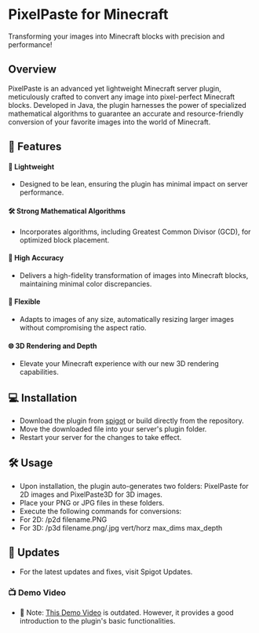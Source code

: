 # PixelPaste for Minecraft
Transforming your images into Minecraft blocks with precision and performance!

## Overview
PixelPaste is an advanced yet lightweight Minecraft server plugin, meticulously crafted to convert any image into pixel-perfect Minecraft blocks. Developed in Java, the plugin harnesses the power of specialized mathematical algorithms to guarantee an accurate and resource-friendly conversion of your favorite images into the world of Minecraft.

## 🌟 Features
#### 🚀 Lightweight
 - Designed to be lean, ensuring the plugin has minimal impact on server performance.
#### 🛠️ Strong Mathematical Algorithms
- Incorporates algorithms, including Greatest Common Divisor (GCD), for optimized block placement.
#### 🎨 High Accuracy
- Delivers a high-fidelity transformation of images into Minecraft blocks, maintaining minimal color discrepancies.
#### 🔄 Flexible
- Adapts to images of any size, automatically resizing larger images without compromising the aspect ratio.
#### 🌐 3D Rendering and Depth
- Elevate your Minecraft experience with our new 3D rendering capabilities.
## 💻 Installation
- Download the plugin from [spigot](https://www.spigotmc.org/resources/pixelpaste-%EF%B8%8F.112531/) or build directly from the repository.
- Move the downloaded file into your server's plugin folder.
- Restart your server for the changes to take effect.
## 🛠️ Usage
- Upon installation, the plugin auto-generates two folders: PixelPaste for 2D images and PixelPaste3D for 3D images.
- Place your PNG or JPG files in these folders.
- Execute the following commands for conversions:
- For 2D: /p2d filename.PNG
- For 3D: /p3d filename.png/.jpg vert/horz max_dims max_depth
## 🔄 Updates
- For the latest updates and fixes, visit Spigot Updates.

### 📺 Demo Video
- 🚨 Note: [This Demo Video](https://www.spigotmc.org/resources/pixelpaste-%EF%B8%8F.112531/) is outdated. However, it provides a good introduction to the plugin's basic functionalities.
